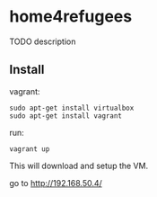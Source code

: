 # home4refugees

TODO description

## Install

vagrant:
```
sudo apt-get install virtualbox
sudo apt-get install vagrant
```

run:
```
vagrant up
```
This will download and setup the VM.

go to http://192.168.50.4/
